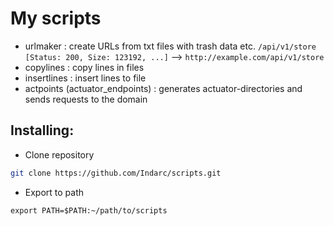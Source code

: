 # My scripts
- urlmaker : create URLs from txt files with trash data
etc. `/api/v1/store       [Status: 200, Size: 123192, ...]` --> `http://example.com/api/v1/store`
- copylines : copy lines in files
- insertlines : insert lines to file
- actpoints (actuator_endpoints) : generates actuator-directories and sends requests to the domain

## Installing:
- Clone repository
```sh
git clone https://github.com/Indarc/scripts.git
```
- Export to path
```
export PATH=$PATH:~/path/to/scripts
```
